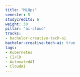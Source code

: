 ```yaml
---
title: "MLOps"
semester: 5
studycredits: 6
weight: 30
pillar: "ai-cloud"
tracks:
- bachelor-creative-tech-ai
bachelor-creative-tech-ai: true
tags:
- Kubernetes
- CI/CD
- AutomatedAI
- CloudAI
---
```

